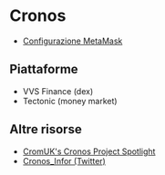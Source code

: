 # Cronos

- [Configurazione MetaMask](https://cronos.crypto.org/docs/getting-started/metamask.html#connecting-to-the-cronos-mainnet-beta)

## Piattaforme

- VVS Finance (dex)
- Tectonic (money market)

## Altre risorse

- [CromUK's Cronos Project Spotlight](https://airtable.com/shrFtMD61leDezvRM/tblBHDX8RBNUOP5BG)
- [Cronos_Infor (Twitter)](https://twitter.com/cronos_infor)
